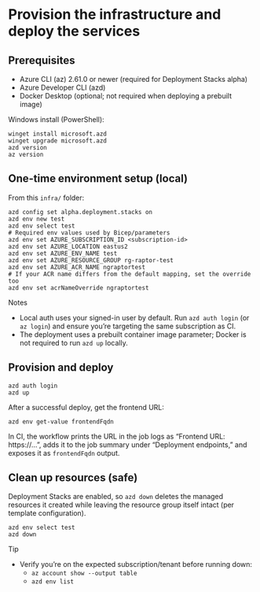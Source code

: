 # Provision the infrastructure and deploy the services

## Prerequisites
- Azure CLI (az) 2.61.0 or newer (required for Deployment Stacks alpha)
- Azure Developer CLI (azd)
- Docker Desktop (optional; not required when deploying a prebuilt image)

Windows install (PowerShell):

```
winget install microsoft.azd
winget upgrade microsoft.azd
azd version
az version
```

## One-time environment setup (local)
From this `infra/` folder:

```
azd config set alpha.deployment.stacks on
azd env new test
azd env select test
# Required env values used by Bicep/parameters
azd env set AZURE_SUBSCRIPTION_ID <subscription-id>
azd env set AZURE_LOCATION eastus2
azd env set AZURE_ENV_NAME test
azd env set AZURE_RESOURCE_GROUP rg-raptor-test
azd env set AZURE_ACR_NAME ngraptortest
# If your ACR name differs from the default mapping, set the override too
azd env set acrNameOverride ngraptortest
```

Notes
- Local auth uses your signed-in user by default. Run `azd auth login` (or `az login`) and ensure you’re targeting the same subscription as CI.
- The deployment uses a prebuilt container image parameter; Docker is not required to run `azd up` locally.

## Provision and deploy

```
azd auth login
azd up
```

After a successful deploy, get the frontend URL:

```
azd env get-value frontendFqdn
```

In CI, the workflow prints the URL in the job logs as “Frontend URL: https://…”, adds it to the job summary under “Deployment endpoints,” and exposes it as `frontendFqdn` output.

## Clean up resources (safe)

Deployment Stacks are enabled, so `azd down` deletes the managed resources it created while leaving the resource group itself intact (per template configuration).

```
azd env select test
azd down
```

Tip
- Verify you’re on the expected subscription/tenant before running down:
	- `az account show --output table`
	- `azd env list`
